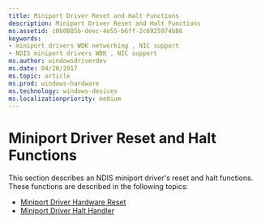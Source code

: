 ```yaml
---
title: Miniport Driver Reset and Halt Functions
description: Miniport Driver Reset and Halt Functions
ms.assetid: c0b0885b-deec-4e55-b6ff-2c6925974b86
keywords:
- miniport drivers WDK networking , NIC support
- NDIS miniport drivers WDK , NIC support
ms.author: windowsdriverdev
ms.date: 04/20/2017
ms.topic: article
ms.prod: windows-hardware
ms.technology: windows-devices
ms.localizationpriority: medium
---
```


# Miniport Driver Reset and Halt Functions





This section describes an NDIS miniport driver's reset and halt functions. These functions are described in the following topics:

-   [Miniport Driver Hardware Reset](hardware-reset.md)
-   [Miniport Driver Halt Handler](halt-handler.md)

 

 





